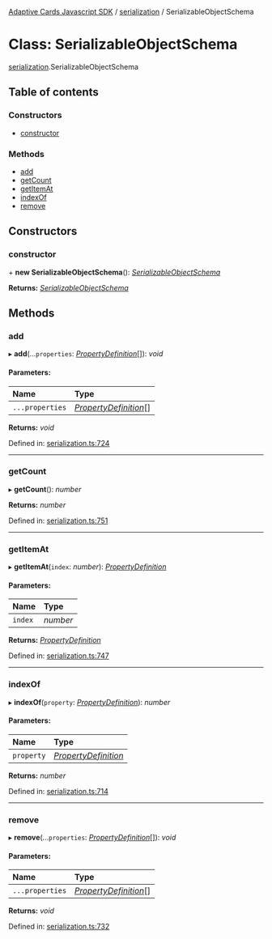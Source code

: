 [Adaptive Cards Javascript SDK](../README.md) / [serialization](../modules/serialization.md) / SerializableObjectSchema

# Class: SerializableObjectSchema

[serialization](../modules/serialization.md).SerializableObjectSchema

## Table of contents

### Constructors

- [constructor](serialization.serializableobjectschema.md#constructor)

### Methods

- [add](serialization.serializableobjectschema.md#add)
- [getCount](serialization.serializableobjectschema.md#getcount)
- [getItemAt](serialization.serializableobjectschema.md#getitemat)
- [indexOf](serialization.serializableobjectschema.md#indexof)
- [remove](serialization.serializableobjectschema.md#remove)

## Constructors

### constructor

\+ **new SerializableObjectSchema**(): [_SerializableObjectSchema_](serialization.serializableobjectschema.md)

**Returns:** [_SerializableObjectSchema_](serialization.serializableobjectschema.md)

## Methods

### add

▸ **add**(...`properties`: [_PropertyDefinition_](serialization.propertydefinition.md)[]): _void_

#### Parameters:

| Name            | Type                                                          |
| :-------------- | :------------------------------------------------------------ |
| `...properties` | [_PropertyDefinition_](serialization.propertydefinition.md)[] |

**Returns:** _void_

Defined in: [serialization.ts:724](https://github.com/microsoft/AdaptiveCards/blob/0938a1f10/source/nodejs/adaptivecards/src/serialization.ts#L724)

---

### getCount

▸ **getCount**(): _number_

**Returns:** _number_

Defined in: [serialization.ts:751](https://github.com/microsoft/AdaptiveCards/blob/0938a1f10/source/nodejs/adaptivecards/src/serialization.ts#L751)

---

### getItemAt

▸ **getItemAt**(`index`: _number_): [_PropertyDefinition_](serialization.propertydefinition.md)

#### Parameters:

| Name    | Type     |
| :------ | :------- |
| `index` | _number_ |

**Returns:** [_PropertyDefinition_](serialization.propertydefinition.md)

Defined in: [serialization.ts:747](https://github.com/microsoft/AdaptiveCards/blob/0938a1f10/source/nodejs/adaptivecards/src/serialization.ts#L747)

---

### indexOf

▸ **indexOf**(`property`: [_PropertyDefinition_](serialization.propertydefinition.md)): _number_

#### Parameters:

| Name       | Type                                                        |
| :--------- | :---------------------------------------------------------- |
| `property` | [_PropertyDefinition_](serialization.propertydefinition.md) |

**Returns:** _number_

Defined in: [serialization.ts:714](https://github.com/microsoft/AdaptiveCards/blob/0938a1f10/source/nodejs/adaptivecards/src/serialization.ts#L714)

---

### remove

▸ **remove**(...`properties`: [_PropertyDefinition_](serialization.propertydefinition.md)[]): _void_

#### Parameters:

| Name            | Type                                                          |
| :-------------- | :------------------------------------------------------------ |
| `...properties` | [_PropertyDefinition_](serialization.propertydefinition.md)[] |

**Returns:** _void_

Defined in: [serialization.ts:732](https://github.com/microsoft/AdaptiveCards/blob/0938a1f10/source/nodejs/adaptivecards/src/serialization.ts#L732)
